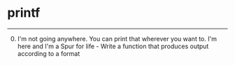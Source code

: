 # printf
***
0. I'm not going anywhere. You can print that wherever you want to. I'm here and I'm a Spur for life - Write a function that produces output according to a format